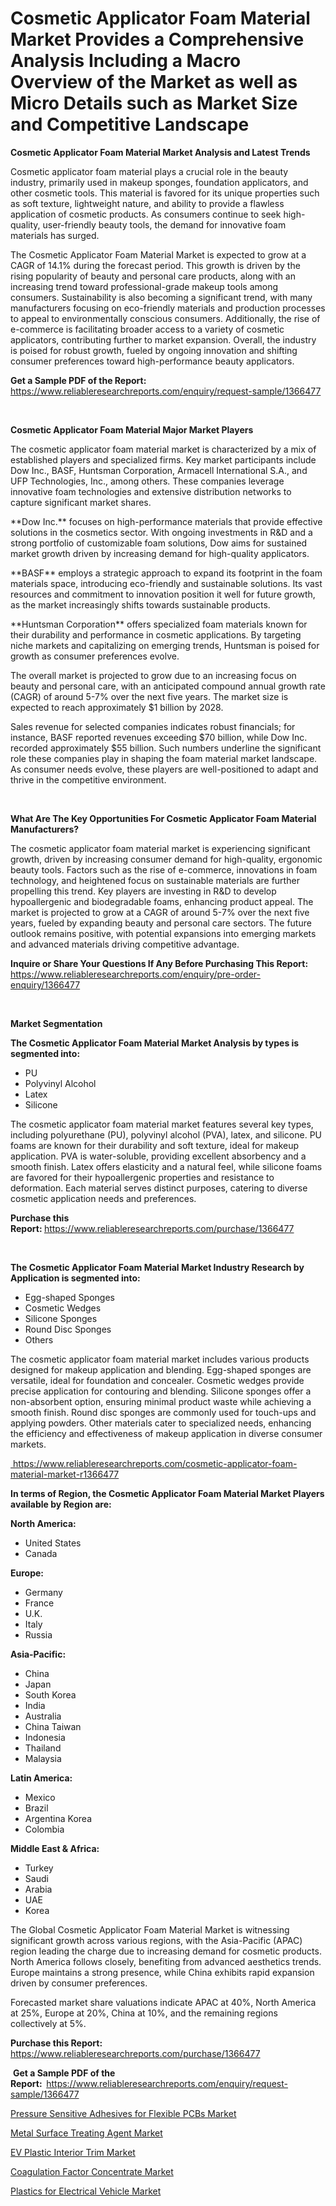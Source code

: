 <p><h1>Cosmetic Applicator Foam Material Market Provides a Comprehensive Analysis Including a Macro Overview of the Market as well as Micro Details such as Market Size and Competitive Landscape</h1></p><p><strong>Cosmetic Applicator Foam Material Market Analysis and Latest Trends</strong></p>
<p><p>Cosmetic applicator foam material plays a crucial role in the beauty industry, primarily used in makeup sponges, foundation applicators, and other cosmetic tools. This material is favored for its unique properties such as soft texture, lightweight nature, and ability to provide a flawless application of cosmetic products. As consumers continue to seek high-quality, user-friendly beauty tools, the demand for innovative foam materials has surged.</p><p>The Cosmetic Applicator Foam Material Market is expected to grow at a CAGR of 14.1% during the forecast period. This growth is driven by the rising popularity of beauty and personal care products, along with an increasing trend toward professional-grade makeup tools among consumers. Sustainability is also becoming a significant trend, with many manufacturers focusing on eco-friendly materials and production processes to appeal to environmentally conscious consumers. Additionally, the rise of e-commerce is facilitating broader access to a variety of cosmetic applicators, contributing further to market expansion. Overall, the industry is poised for robust growth, fueled by ongoing innovation and shifting consumer preferences toward high-performance beauty applicators.</p></p>
<p><strong>Get a Sample PDF of the Report:&nbsp;</strong> <a href="https://www.reliableresearchreports.com/enquiry/request-sample/1366477">https://www.reliableresearchreports.com/enquiry/request-sample/1366477</a></p>
<p>&nbsp;</p>
<p><strong>Cosmetic Applicator Foam Material Major Market Players</strong></p>
<p><p>The cosmetic applicator foam material market is characterized by a mix of established players and specialized firms. Key market participants include Dow Inc., BASF, Huntsman Corporation, Armacell International S.A., and UFP Technologies, Inc., among others. These companies leverage innovative foam technologies and extensive distribution networks to capture significant market shares.</p><p>**Dow Inc.** focuses on high-performance materials that provide effective solutions in the cosmetics sector. With ongoing investments in R&D and a strong portfolio of customizable foam solutions, Dow aims for sustained market growth driven by increasing demand for high-quality applicators.</p><p>**BASF** employs a strategic approach to expand its footprint in the foam materials space, introducing eco-friendly and sustainable solutions. Its vast resources and commitment to innovation position it well for future growth, as the market increasingly shifts towards sustainable products.</p><p>**Huntsman Corporation** offers specialized foam materials known for their durability and performance in cosmetic applications. By targeting niche markets and capitalizing on emerging trends, Huntsman is poised for growth as consumer preferences evolve.</p><p>The overall market is projected to grow due to an increasing focus on beauty and personal care, with an anticipated compound annual growth rate (CAGR) of around 5-7% over the next five years. The market size is expected to reach approximately $1 billion by 2028. </p><p>Sales revenue for selected companies indicates robust financials; for instance, BASF reported revenues exceeding $70 billion, while Dow Inc. recorded approximately $55 billion. Such numbers underline the significant role these companies play in shaping the foam material market landscape. As consumer needs evolve, these players are well-positioned to adapt and thrive in the competitive environment.</p></p>
<p>&nbsp;</p>
<p><strong>What Are The Key Opportunities For Cosmetic Applicator Foam Material Manufacturers?</strong></p>
<p><p>The cosmetic applicator foam material market is experiencing significant growth, driven by increasing consumer demand for high-quality, ergonomic beauty tools. Factors such as the rise of e-commerce, innovations in foam technology, and heightened focus on sustainable materials are further propelling this trend. Key players are investing in R&D to develop hypoallergenic and biodegradable foams, enhancing product appeal. The market is projected to grow at a CAGR of around 5-7% over the next five years, fueled by expanding beauty and personal care sectors. The future outlook remains positive, with potential expansions into emerging markets and advanced materials driving competitive advantage.</p></p>
<p><strong>Inquire or Share Your Questions If Any Before Purchasing This Report:</strong> <a href="https://www.reliableresearchreports.com/enquiry/pre-order-enquiry/1366477">https://www.reliableresearchreports.com/enquiry/pre-order-enquiry/1366477</a></p>
<p>&nbsp;</p>
<p><strong>Market Segmentation</strong></p>
<p><strong>The Cosmetic Applicator Foam Material Market Analysis by types is segmented into:</strong></p>
<p><ul><li>PU</li><li>Polyvinyl Alcohol</li><li>Latex</li><li>Silicone</li></ul></p>
<p><p>The cosmetic applicator foam material market features several key types, including polyurethane (PU), polyvinyl alcohol (PVA), latex, and silicone. PU foams are known for their durability and soft texture, ideal for makeup application. PVA is water-soluble, providing excellent absorbency and a smooth finish. Latex offers elasticity and a natural feel, while silicone foams are favored for their hypoallergenic properties and resistance to deformation. Each material serves distinct purposes, catering to diverse cosmetic application needs and preferences.</p></p>
<p><strong>Purchase this Report:&nbsp;</strong><a href="https://www.reliableresearchreports.com/purchase/1366477">https://www.reliableresearchreports.com/purchase/1366477</a></p>
<p>&nbsp;</p>
<p><strong>The Cosmetic Applicator Foam Material Market Industry Research by Application is segmented into:</strong></p>
<p><ul><li>Egg-shaped Sponges</li><li>Cosmetic Wedges</li><li>Silicone Sponges</li><li>Round Disc Sponges</li><li>Others</li></ul></p>
<p><p>The cosmetic applicator foam material market includes various products designed for makeup application and blending. Egg-shaped sponges are versatile, ideal for foundation and concealer. Cosmetic wedges provide precise application for contouring and blending. Silicone sponges offer a non-absorbent option, ensuring minimal product waste while achieving a smooth finish. Round disc sponges are commonly used for touch-ups and applying powders. Other materials cater to specialized needs, enhancing the efficiency and effectiveness of makeup application in diverse consumer markets.</p></p>
<p><a href="https://www.reliableresearchreports.com/cosmetic-applicator-foam-material-market-r1366477">&nbsp;https://www.reliableresearchreports.com/cosmetic-applicator-foam-material-market-r1366477</a></p>
<p><strong>In terms of Region, the Cosmetic Applicator Foam Material Market Players available by Region are:</strong></p>
<p>
    <p> <strong> North America: </strong>
        <ul>
            <li>United States</li>
            <li>Canada</li>
        </ul>
        </p> 
    <p> <strong> Europe: </strong>
        <ul>
            <li>Germany</li>
            <li>France</li>
            <li>U.K.</li>
            <li>Italy</li>
            <li>Russia</li>
        </ul>
        </p> 
    <p> <strong> Asia-Pacific: </strong>
        <ul>
            <li>China</li>
            <li>Japan</li>
            <li>South Korea</li>
            <li>India</li>
            <li>Australia</li>
            <li>China Taiwan</li>
            <li>Indonesia</li>
            <li>Thailand</li>
            <li>Malaysia</li>
        </ul>
        </p> 
    <p> <strong> Latin America: </strong>
        <ul>
            <li>Mexico</li>
            <li>Brazil</li>
            <li>Argentina Korea</li>
            <li>Colombia</li>
        </ul>
        </p> 
    <p> <strong> Middle East & Africa: </strong>
        <ul>
            <li>Turkey</li>
            <li>Saudi</li>
            <li>Arabia</li>
            <li>UAE</li>
            <li>Korea</li>
        </ul>
    </p>
    </p>
<p><p>The Global Cosmetic Applicator Foam Material Market is witnessing significant growth across various regions, with the Asia-Pacific (APAC) region leading the charge due to increasing demand for cosmetic products. North America follows closely, benefiting from advanced aesthetics trends. Europe maintains a strong presence, while China exhibits rapid expansion driven by consumer preferences. </p><p>Forecasted market share valuations indicate APAC at 40%, North America at 25%, Europe at 20%, China at 10%, and the remaining regions collectively at 5%.</p></p>
<p><strong>Purchase this Report: </strong><a href="https://www.reliableresearchreports.com/purchase/1366477">https://www.reliableresearchreports.com/purchase/1366477</a></p>
<p>&nbsp;<strong>Get a Sample PDF of the Report:&nbsp;&nbsp;</strong><a href="https://www.reliableresearchreports.com/enquiry/request-sample/1366477">https://www.reliableresearchreports.com/enquiry/request-sample/1366477</a></p>
<p><strong></strong></p>
<p><p><a href="https://issuu.com/reportprime-2/docs/pressure-sensitive-adhesives-for-fl_2466b7809645c9">Pressure Sensitive Adhesives for Flexible PCBs Market</a></p><p><a href="https://issuu.com/reportprime-2/docs/metal-surface-treating-agent-market_c1a74866301156">Metal Surface Treating Agent Market</a></p><p><a href="https://github.com/hgf64gh/Market-Research-Report-List-1/blob/main/ev-plastic-interior-trim-market.md">EV Plastic Interior Trim Market</a></p><p><a href="https://www.linkedin.com/pulse/global-coagulation-factor-concentrate-industry-types-applications-lv1ue?trackingId=KKmXW%2FYSSm2y61ZKtdeXfQ%3D%3D">Coagulation Factor Concentrate Market</a></p><p><a href="https://github.com/marloy8/Market-Research-Report-List-6/blob/main/plastics-for-electrical-vehicle-market.md">Plastics for Electrical Vehicle Market</a></p></p>